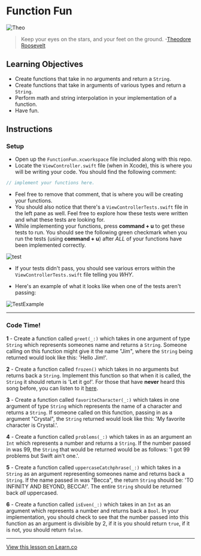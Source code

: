 # Function Fun

![Theo](http://i.imgur.com/ZNL73LF.jpg)  

> Keep your eyes on the stars, and your feet on the ground. -[Theodore Roosevelt](https://en.wikipedia.org/wiki/Theodore_Roosevelt)
 

## Learning Objectives

* Create functions that take in no arguments and return a `String`.
* Create functions that take in arguments of various types and return a `String`.
* Perform math and string interpolation in your implementation of a function.
* Have fun.



## Instructions

### Setup

*  Open up the `FunctionFun.xcworkspace` file included along with this repo.
* Locate the `ViewController.swift` file (when in Xcode), this is where you will be writing your code. You should find the following comment:

```swift
// implement your functions here.
```

* Feel free to remove that comment, that is where you will be creating your functions.
* You should also notice that there's a `ViewControllerTests.swift` file in the left pane as well. Feel free to explore how these tests were written and what these tests are looking for.
* While implementing your functions, press **command + u** to get these tests to run. You should see the following green checkmark when you run the tests (using **command + u**) after *ALL* of your functions have been implemented correctly.

![test](http://i.imgur.com/ENEMfHg.png)

* If your tests didn't pass, you should see various errors within the `ViewControllerTests.swift` file telling you *WHY*.

* Here's an example of what it looks like when one of the tests aren't passing:

![TestExample](http://i.imgur.com/32RE9Wo.png)

--- 

### Code Time!

**1** - Create a function called `greet(_:)` which takes in one argument of type `String` which represents someones name and returns a `String`. Someone calling on this function might give it the name "Jim", where the `String` being returned would look like this: 'Hello Jim!'.

**2** - Create a function called `frozen()` which takes in no arguments but returns back a `String`. Implement this function so that when it is called, the `String` it should return is 'Let it go!'. For those that have **never** heard this song before, you can listen to it [here](https://www.youtube.com/watch?v=dQw4w9WgXcQ).

**3** - Create a function called `favoriteCharacter(_:)` which takes in one argument of type `String` which represents the name of a character and returns a `String`. If someone called on this function, passing in as a argument "Crystal", the `String` returned would look like this: 'My favorite character is Crystal.'.

**4** - Create a function called `problems(_:)` which takes in as an argument an `Int` which represents a number and returns a `String`. If the number passed in was 99, the `String` that would be returned would be as follows: 'I got 99 problems but Swift ain't one.'.

**5** - Create a function called `uppercaseCatchphrase(_:)` which takes in a `String` as an argument representing someones name and returns back a `String`. If the name passed in was "Becca", the return `String` should be: 'TO INFINITY AND BEYOND, BECCA!'. The entire `String` should be returned back *all* uppercased.

**6** - Create a function called `isEven(_:)` which takes in an `Int` as an argument which represents a number and returns back a `Bool`. In your implementation, you should check to see that the number passed into this function as an argument is divisible by 2, if it is you should return `true`, if it is not, you should return `false`.

---

<a href='https://learn.co/lessons/FirstFunctions' data-visibility='hidden'>View this lesson on Learn.co</a>
